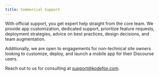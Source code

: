 ```yaml
---
title: Commercial Support
---
```


With official support, you get expert help straight from the core team. We provide app customization, dedicated support, prioritize feature requests, deployment strategies, advice on best practices, design decisions, and team augmentation.

Additionally, we are open to engagements for non-technical site owners looking to customize, deploy, and launch a mobile app for their Discourse users.

Reach out to us for consulting at support@kodefox.com.
